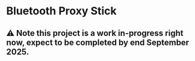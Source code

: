 # Bluetooth Proxy Stick

## ⚠️ Note this project is a work in-progress right now, expect to be completed by end September 2025. 


